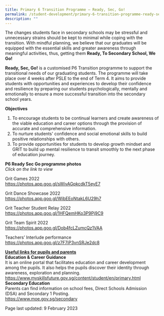 ```yaml
---
title: Primary 6 Transition Programme – Ready, Sec, Go!
permalink: /student-development/primary-6-transition-programme-ready-sec-go/
description: ""
---
```

<p>The changes students face in secondary schools may be stressful and unnecessary strains should be kept to minimal while coping with the transition. With mindful planning, we believe that our graduates will be equipped with the essential skills and greater awareness through meaningful activities, thus, getting them <strong>Ready, To Secondary School, We Go!</strong></p>
<p><strong>Ready, Sec, Go!</strong> is a customised P6 Transition programme to support the transitional needs of our graduating students. The programme will take place over 4 weeks after PSLE to the end of Term 4. It aims to provide students with opportunities and experiences to develop their confidence and resilience by preparing our students psychologically, mentally and emotionally to ensure a more successful transition into the secondary school years.</p>
<p><strong>Objectives</strong></p>
<ol>
<li>To encourage students to be continual learners and create awareness of the viable education and career options through the provision of accurate and comprehensive information.</li>
<li>To nurture students' confidence and social emotional skills to build positive relationships with others.</li>
<li>To provide opportunities for students to develop growth mindset and GRIT to build up mental resilience to transit smoothly to the next phase of education journey.</li>
</ol>
<strong>P6 Ready Sec Go programme photos<br /></strong>
<i>Click on the link to view<br /></i>
<p>Grit Games 2022<br />
<a href="https://photos.app.goo.gl/sWivAGpkcdkT5eyE7" target="_blank" rel="noopener">https://photos.app.goo.gl/sWivAGpkcdkT5eyE7</a></p>
<p>Grit Dance Showcase 2022<br />
<a href="https://photos.app.goo.gl/WibEEoNtakL6U29h7" target="_blank" rel="noopener">https://photos.app.goo.gl/WibEEoNtakL6U29h7</a></p>
<p>Grit Teacher Student Relay 2022<br />
<a href="https://photos.app.goo.gl/1HFQemHKo3P9Pj9C9" target="_blank" rel="noopener">https://photos.app.goo.gl/1HFQemHKo3P9Pj9C9</a></p>
<p>Grit Team Spirit 2022<br />
<a href="https://photos.app.goo.gl/Dob4fcLZumcQz1VAA" target="_blank" rel="noopener">https://photos.app.goo.gl/Dob4fcLZumcQz1VAA</a></p>
<p>Teachers’ Interlude performance<br />
<a href="https://photos.app.goo.gl/z7F7iP3vnSRJe2dc8" target="_blank" rel="noopener">https://photos.app.goo.gl/z7F7iP3vnSRJe2dc8</a></p>
<p><strong><u>Useful links for pupils and parents<br /></u></strong><strong>Education & Career Guidance<br /></strong>It is an online portal that facilitates education and career development among the pupils. It also helps the pupils discover their identity through awareness, exploration and planning.<br /><a href="https://www.myskillsfuture.gov.sg/content/student/en/primary.html" target="_blank" rel="noopener">https://www.myskillsfuture.gov.sg/content/student/en/primary.html</a><br /><strong>Secondary Education<br /></strong>Parents can find information on school fees, Direct Schools Admission (DSA) and Secondary 1 Posting.<br /><a href="https://www.moe.gov.sg/secondary" target="_blank" rel="noopener">https://www.moe.gov.sg/secondary</a></p>
<p>Page last updated: 9 February 2023</p>
